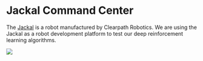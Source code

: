 # Jackal Command Center

The [Jackal](https://www.clearpathrobotics.com/jackal-small-unmanned-ground-vehicle/) is a robot manufactured by Clearpath Robotics. We are using the Jackal as a robot development platform to test our deep reinforcement learning algorithms.


![](jackal_command_center.gif)

